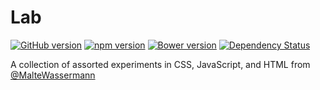 # Lab

[![GitHub version](https://badge.fury.io/gh/maltewassermann%2Flab.svg)](https://badge.fury.io/gh/maltewassermann%2Flab)
[![npm version](https://badge.fury.io/gh/maltewassermann%2Flab.svg)](https://badge.fury.io/gh/maltewassermann%2Flab)
[![Bower version](https://badge.fury.io/gh/maltewassermann%2Flab.svg)](https://badge.fury.io/gh/maltewassermann%2Flab)
[![Dependency Status](https://badge.fury.io/gh/maltewassermann%2Flab.svg)](https://badge.fury.io/gh/maltewassermann%2Flab)

A collection of assorted experiments in CSS, JavaScript, and HTML from [@MalteWassermann](http://twitter.com/MalteWassermann)
